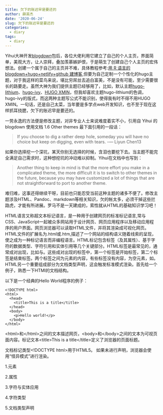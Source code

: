 ```yaml
---
title: 欠下的账迟早是要还的
author: 薛英杰
date: '2020-06-24'
slug: 欠下的账迟早是要还的
categories:
  - diary
tags:
  - diary
---
```


Yihui大神开发[blogdown](https://bookdown.org/yihui/blogdown/)包后，各位大佬利用它建立了自己的个人主页，界面简单，美观大方，让人崇拜，叠加羡慕嫉妒恨，于是萌生了创建自己个人主页的宏伟想法。创建一个属于自己的主页并不难，具体教程参考:[用 R 语言的 blogdown+hugo+netlify+github 建博客](https://cosx.org/2018/01/build-blog-with-blogdown-hugo-netlify-github/),但要为自己定制一个个性化的hugo主题，对于我这样的菜鸟来说，堪比穷屌丝去追白富美，不是没有可能，至少需要很长的路要走。虽然大神为我们提供主题已经够用了，比如，默认主题[hugo-lithium](https://github.com/yihui/hugo-lithium)、[hugo-ivy](https://github.com/yihui/hugo-ivy)、[HUGO XMIN](https://deploy-preview-16--hugo-xmin.netlify.app)，但我却喜欢主题hugo-lithium的色调，hugo-ivy的版式，而这两种主题写公式不能识别，使得我有时不得不用HUGO XMIN。一句话，还是自己太菜，当年要是多学点web开发知识，也不至于现在这样抓耳挠腮，欠下的账迟早是要还的。

一劳永逸的方法便是修改主题，对非专业人士来说难度着实不小，引用自 Yihui 的 blogdown 使用文档 1.6 Other themes 最下面引用的一段话：

>If you choose to dig a rather deep hole, someday you will have no choice but keep on digging, even with tears. -— Liyun Chen13

如果你选择挖一个深坑，某天你别无选择的时候，含泪也要挖下去。当主题不能完全满足自己需求时，这种想挖坑的冲动难以抑制。Yihui在文档中也写到：

>Another thing to keep in mind is that the more effort you make in a complicated theme, the more difficult it is to switch to other themes in the future, because you may have customized a lot of things that are not straightforward to port to another theme.

难归难，这事还得继续干呀，目前也只能忍受当前这种主题的诸多不便了。修改主题涉及HTML、Pandoc、markdown等相关知识，欠的帐太多，必须干掉这些拦路虎，才能有所进展。罗马不是一天建成的，索性就从HTML的基础知识学习吧！

HTML语言又称超文本标记语言，是一种用于创建网页的标准标记语言,常与CSS、JavaScript一起被众多网站用于设计网页、网页应用程序以及移动应用程序的用户界面。网页浏览器可以读取HTML文件，并将其渲染成可视化网页。HTML文件的扩展名为.html或.htm,描述了一个网站的结构语义随着线索的呈现，使之成为一种标记语言而非编程语言。HTML标记包含标签（及其属性）、基于字符的数据类型、字符引用和实体引用等几个关键部分。HTML标签是最常见的，通常成对出现，比如与。这些成对出现的标签中，第一个标签是开始标签，第二个标签是结束标签。两个标签之间为元素的内容，有些标签没有内容，为空元素，如。HTML另一个重要组成部分为文档类型声明，这会触发标准模式渲染。首先给一个例子，熟悉一下HTMl的文档结构。

以下是一个经典的Hello World程序的例子：

```
<!DOCTYPE html>
<html>
  <head>
    <title>This is a title</title>
  </head>
  <body>
    <p>Hello world!</p>
  </body>
</html>
```

\<html\>和\</html\>之间的文本描述网页，\<body\>和\</body\>之间的文本为可视页面内容。标记文本\<title\>This is a title\</title\>定义了浏览器的页面标题。

文档标记类型\<\!DOCTYPE html\>用于HTML5。 如果未进行声明，浏览器会使用“怪异模式”进行渲染。

1.元素



2.属性

3.字符与实体应用

4.字符类型

5.文档类型声明
